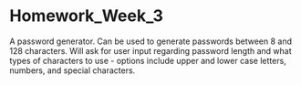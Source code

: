 # Homework_Week_3

A password generator.  Can be used to generate passwords between 8 and 128 characters.  Will ask for user input regarding password length and what types of characters to use - options include upper and lower case letters, numbers, and special characters.
